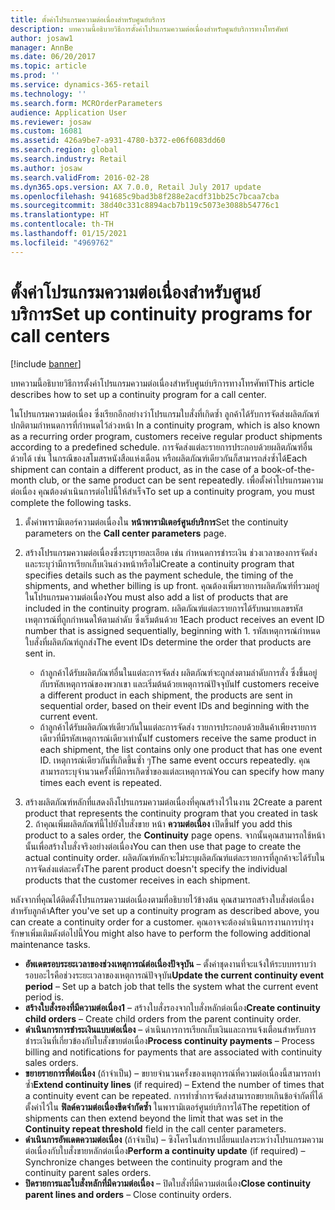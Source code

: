 ```yaml
---
title: ตั้งค่าโปรแกรมความต่อเนื่องสำหรับศูนย์บริการ
description: บทความนี้อธิบายวิธีการตั้งค่าโปรแกรมความต่อเนื่องสำหรับศูนย์บริการทางโทรศัพท์
author: josaw1
manager: AnnBe
ms.date: 06/20/2017
ms.topic: article
ms.prod: ''
ms.service: dynamics-365-retail
ms.technology: ''
ms.search.form: MCROrderParameters
audience: Application User
ms.reviewer: josaw
ms.custom: 16081
ms.assetid: 426a9be7-a931-4780-b372-e06f6083dd60
ms.search.region: global
ms.search.industry: Retail
ms.author: josaw
ms.search.validFrom: 2016-02-28
ms.dyn365.ops.version: AX 7.0.0, Retail July 2017 update
ms.openlocfilehash: 941685c9bad3b8f288e2acdf31bb25c7bcaa7cba
ms.sourcegitcommit: 38d40c331c8894acb7b119c5073e3088b54776c1
ms.translationtype: HT
ms.contentlocale: th-TH
ms.lasthandoff: 01/15/2021
ms.locfileid: "4969762"
---
```

# <a name="set-up-continuity-programs-for-call-centers"></a><span data-ttu-id="3e346-103">ตั้งค่าโปรแกรมความต่อเนื่องสำหรับศูนย์บริการ</span><span class="sxs-lookup"><span data-stu-id="3e346-103">Set up continuity programs for call centers</span></span>

[!include [banner](includes/banner.md)]

<span data-ttu-id="3e346-104">บทความนี้อธิบายวิธีการตั้งค่าโปรแกรมความต่อเนื่องสำหรับศูนย์บริการทางโทรศัพท์</span><span class="sxs-lookup"><span data-stu-id="3e346-104">This article describes how to set up a continuity program for a call center.</span></span>

<span data-ttu-id="3e346-105">ในโปรแกรมความต่อเนื่อง ซึ่งเรียกอีกอย่างว่าโปรแกรมใบสั่งที่เกิดซ้ำ ลูกค้าได้รับการจัดส่งผลิตภัณฑ์ปกติตามกำหนดการที่กำหนดไว้ล่วงหน้า </span><span class="sxs-lookup"><span data-stu-id="3e346-105">In a continuity program, which is also known as a recurring order program, customers receive regular product shipments according to a predefined schedule.</span></span> <span data-ttu-id="3e346-106">การจัดส่งแต่ละรายการประกอบด้วยผลิตภัณฑ์อื่นด้วยได้ เช่น ในกรณีของสโมสรหนังสือแห่งเดือน หรือผลิตภัณฑ์เดียวกันก็สามารถส่งซ้ำได้</span><span class="sxs-lookup"><span data-stu-id="3e346-106">Each shipment can contain a different product, as in the case of a book-of-the-month club, or the same product can be sent repeatedly.</span></span> <span data-ttu-id="3e346-107">เพื่อตั้งค่าโปรแกรมความต่อเนื่อง คุณต้องดำเนินการต่อไปนี้ให้สำเร็จ</span><span class="sxs-lookup"><span data-stu-id="3e346-107">To set up a continuity program, you must complete the following tasks.</span></span>

1. <span data-ttu-id="3e346-108">ตั้งค่าพารามิเตอร์ความต่อเนื่องใน **หน้าพารามิเตอร์ศูนย์บริการ**</span><span class="sxs-lookup"><span data-stu-id="3e346-108">Set the continuity parameters on the **Call center parameters** page.</span></span>
2. <span data-ttu-id="3e346-109">สร้างโปรแกรมความต่อเนื่องซึ่งระบุรายละเอียด เช่น กำหนดการชำระเงิน ช่วงเวลาของการจัดส่ง และระบุว่ามีการเรียกเก็บเงินล่วงหน้าหรือไม่</span><span class="sxs-lookup"><span data-stu-id="3e346-109">Create a continuity program that specifies details such as the payment schedule, the timing of the shipments, and whether billing is up front.</span></span> <span data-ttu-id="3e346-110">คุณต้องเพิ่มรายการผลิตภัณฑ์ที่รวมอยู่ในโปรแกรมความต่อเนื่อง</span><span class="sxs-lookup"><span data-stu-id="3e346-110">You must also add a list of products that are included in the continuity program.</span></span> <span data-ttu-id="3e346-111">ผลิตภัณฑ์แต่ละรายการได้รับหมายเลขรหัสเหตุการณ์ที่ถูกกำหนดให้ตามลำดับ ซึ่งเริ่มต้นด้วย 1</span><span class="sxs-lookup"><span data-stu-id="3e346-111">Each product receives an event ID number that is assigned sequentially, beginning with 1.</span></span> <span data-ttu-id="3e346-112">รหัสเหตุการณ์กำหนดใบสั่งที่ผลิตภัณฑ์ถูกส่ง</span><span class="sxs-lookup"><span data-stu-id="3e346-112">The event IDs determine the order that products are sent in.</span></span>

    - <span data-ttu-id="3e346-113">ถ้าลูกค้าได้รับผลิตภัณฑ์อื่นในแต่ละการจัดส่ง ผลิตภัณฑ์จะถูกส่งตามลำดับการสั่ง ซึ่งขึ้นอยู่กับรหัสเหตุการณ์ของพวกเขา และเริ่มต้นด้วยเหตุการณ์ปัจจุบัน</span><span class="sxs-lookup"><span data-stu-id="3e346-113">If customers receive a different product in each shipment, the products are sent in sequential order, based on their event IDs and beginning with the current event.</span></span>
    - <span data-ttu-id="3e346-114">ถ้าลูกค้าได้รับผลิตภัณฑ์เดียวกันในแต่ละการจัดส่ง รายการประกอบด้วยสินค้าเพียงรายการเดียวที่มีรหัสเหตุการณ์เดียวเท่านั้น</span><span class="sxs-lookup"><span data-stu-id="3e346-114">If customers receive the same product in each shipment, the list contains only one product that has one event ID.</span></span> <span data-ttu-id="3e346-115">เหตุการณ์เดียวกันที่เกิดขึ้นซ้ำ ๆ</span><span class="sxs-lookup"><span data-stu-id="3e346-115">The same event occurs repeatedly.</span></span> <span data-ttu-id="3e346-116">คุณสามารถระบุจำนวนครั้งที่มีการเกิดซ้ำของแต่ละเหตุการณ์</span><span class="sxs-lookup"><span data-stu-id="3e346-116">You can specify how many times each event is repeated.</span></span>

3. <span data-ttu-id="3e346-117">สร้างผลิตภัณฑ์หลักที่แสดงถึงโปรแกรมความต่อเนื่องที่คุณสร้างไว้ในงาน 2</span><span class="sxs-lookup"><span data-stu-id="3e346-117">Create a parent product that represents the continuity program that you created in task 2.</span></span> <span data-ttu-id="3e346-118">ถ้าคุณเพิ่มผลิตภัณฑ์นี้ไปยังใบสั่งขาย หน้า **ความต่อเนื่อง** เปิดขึ้น</span><span class="sxs-lookup"><span data-stu-id="3e346-118">If you add this product to a sales order, the **Continuity** page opens.</span></span> <span data-ttu-id="3e346-119">จากนั้นคุณสามารถใช้หน้านั้นเพื่อสร้างใบสั่งจริงอย่างต่อเนื่อง</span><span class="sxs-lookup"><span data-stu-id="3e346-119">You can then use that page to create the actual continuity order.</span></span> <span data-ttu-id="3e346-120">ผลิตภัณฑ์หลักจะไม่ระบุผลิตภัณฑ์แต่ละรายการที่ลูกค้าจะได้รับในการจัดส่งแต่ละครั้ง</span><span class="sxs-lookup"><span data-stu-id="3e346-120">The parent product doesn't specify the individual products that the customer receives in each shipment.</span></span>

<span data-ttu-id="3e346-121">หลังจากที่คุณได้ติดตั้งโปรแกรมความต่อเนื่องตามที่อธิบายไว้ข้างต้น คุณสามารถสร้างใบสั่งต่อเนื่องสำหรับลูกค้า</span><span class="sxs-lookup"><span data-stu-id="3e346-121">After you've set up a continuity program as described above, you can create a continuity order for a customer.</span></span> <span data-ttu-id="3e346-122">คุณอาจจะต้องดำเนินการงานการบำรุงรักษาเพิ่มเติมดังต่อไปนี้</span><span class="sxs-lookup"><span data-stu-id="3e346-122">You might also have to perform the following additional maintenance tasks.</span></span>

- <span data-ttu-id="3e346-123">**อัพเดตรอบระยะเวลาของช่วงเหตุการณ์ต่อเนื่องปัจจุบัน** – ตั้งค่าชุดงานที่จะแจ้งให้ระบบทราบว่ารอบอะไรคือช่วงระยะเวลาของเหตุการณ์ปัจจุบัน</span><span class="sxs-lookup"><span data-stu-id="3e346-123">**Update the current continuity event period** – Set up a batch job that tells the system what the current event period is.</span></span>
- <span data-ttu-id="3e346-124">**สร้างใบสั่งรองที่มีความต่อเนื่อง1** – สร้างใบสั่งรองจากใบสั่งหลักต่อเนื่อง</span><span class="sxs-lookup"><span data-stu-id="3e346-124">**Create continuity child orders** – Create child orders from the parent continuity order.</span></span>
- <span data-ttu-id="3e346-125">**ดำเนินการการชำระเงินแบบต่อเนื่อง** – ดำเนินการการเรียกเก็บเงินและการแจ้งเตือนสำหรับการชำระเงินที่เกี่ยวข้องกับใบสั่งขายต่อเนื่อง</span><span class="sxs-lookup"><span data-stu-id="3e346-125">**Process continuity payments** – Process billing and notifications for payments that are associated with continuity sales orders.</span></span>
- <span data-ttu-id="3e346-126">**ขยายรายการที่ต่อเนื่อง** (ถ้าจำเป็น) – ขยายจำนวนครั้งของเหตุการณ์ที่ความต่อเนื่องนี้สามารถทำซ้ำ</span><span class="sxs-lookup"><span data-stu-id="3e346-126">**Extend continuity lines** (if required) – Extend the number of times that a continuity event can be repeated.</span></span> <span data-ttu-id="3e346-127">การทำซ้ำการจัดส่งสามารถขยายเกินข้อจำกัดที่ได้ตั้งค่าไว้ใน **ฟิลด์ความต่อเนื่องขีดจำกัดซ้ำ** ในพารามิเตอร์ศูนย์บริการได้</span><span class="sxs-lookup"><span data-stu-id="3e346-127">The repetition of shipments can then extend beyond the limit that was set in the **Continuity repeat threshold** field in the call center parameters.</span></span>
- <span data-ttu-id="3e346-128">**ดำเนินการอัพเดตความต่อเนื่อง** (ถ้าจำเป็น) – ซิงโครไนส์การเปลี่ยนแปลงระหว่างโปรแกรมความต่อเนื่องกับใบสั่งขายหลักต่อเนื่อง</span><span class="sxs-lookup"><span data-stu-id="3e346-128">**Perform a continuity update** (if required) – Synchronize changes between the continuity program and the continuity parent sales orders.</span></span>
- <span data-ttu-id="3e346-129">**ปิดรายการและใบสั่งหลักที่มีความต่อเนื่อง** – ปิดใบสั่งที่มีความต่อเนื่อง</span><span class="sxs-lookup"><span data-stu-id="3e346-129">**Close continuity parent lines and orders** – Close continuity orders.</span></span>

